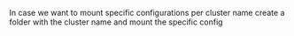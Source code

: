 In case we want to mount specific configurations per cluster name create a folder with the cluster name and mount the specific config